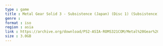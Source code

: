 ```yaml
---
type : game
title : Metal Gear Solid 3 - Subsistence (Japan) (Disc 1) (Subsistence)
genre : 
format : iso
region : asia
link : https://archive.org/download/PS2-ASIA-ROMS321COM/Metal%20Gear%20Solid%203%20-%20Subsistence%20%28Japan%29%20%28Disc%201%29%20%28Subsistence%29.7z
size : 3.0GB
---
```


